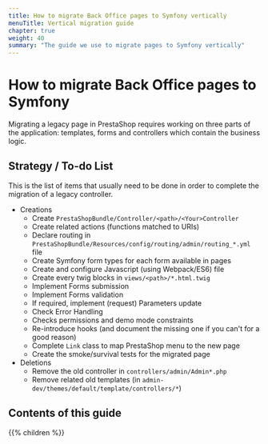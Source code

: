 ```yaml
---
title: How to migrate Back Office pages to Symfony vertically
menuTitle: Vertical migration guide
chapter: true
weight: 40
summary: "The guide we use to migrate pages to Symfony vertically"
---
```


# How to migrate Back Office pages to Symfony

Migrating a legacy page in PrestaShop requires working on three parts of the application: templates, forms and controllers which contain the business logic.

## Strategy / To-do List

This is the list of items that usually need to be done in order to complete the migration of a legacy controller.

- Creations
    - Create `PrestaShopBundle/Controller/<path>/<Your>Controller`
    - Create related actions (functions matched to URIs)
    - Declare routing in `PrestaShopBundle/Resources/config/routing/admin/routing_*.yml` file
    - Create Symfony form types for each form available in pages
    - Create and configure Javascript (using Webpack/ES6) file
    - Create every twig blocks in `views/<path>/*.html.twig`
    - Implement Forms submission
    - Implement Forms validation
    - If required, implement (request) Parameters update
    - Check Error Handling
    - Checks permissions and demo mode constraints
    - Re-introduce hooks (and document the missing one if you can't for a good reason)
    - Complete `Link` class to map PrestaShop menu to the new page
    - Create the smoke/survival tests for the migrated page
- Deletions
    - Remove the old controller in `controllers/admin/Admin*.php`
    - Remove related old templates (in `admin-dev/themes/default/template/controllers/*`)

## Contents of this guide

{{% children %}}
